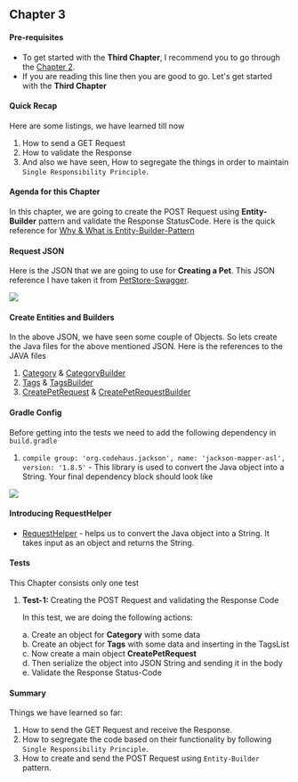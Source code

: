 ## Chapter 3

#### **Pre-requisites**
* To get started with the <b>Third Chapter</b>, I recommend you to go through the [Chapter 2](https://github.com/vinaykumarvvs/api-automation-tutorial/tree/master/src/test/java/Chapters/Chapter02/Chapter02.md).
* If you are reading this line then you are good to go. Let's get started with the <b>Third Chapter</b>

#### **Quick Recap**
Here are some listings, we have learned till now
1. How to send a GET Request
2. How to validate the Response 
3. And also we have seen, How to segregate the things in order to maintain `Single Responsibility Principle`.

#### **Agenda for this Chapter**
In this chapter, we are going to create the POST Request using <b>Entity-Builder</b> pattern and validate the 
Response StatusCode. Here is the quick reference for [Why & What is Entity-Builder-Pattern](https://dzone.com/articles/the-builder-pattern-for-test-classes)

#### **Request JSON**
Here is the JSON that we are going to use for <b>Creating a Pet</b>. 
This JSON reference I have taken it from [PetStore-Swagger](http://petstore.swagger.io/).

![](https://imgur.com/FPIphmp.png)

#### **Create Entities and Builders** 
In the above JSON, we have seen some couple of Objects. So lets create the 
Java files for the above mentioned JSON. Here is the references to the JAVA files
1. [Category](https://github.com/vinaykumarvvs/api-automation-tutorial/tree/master/src/test/java/entities/requests/Category.java) & [CategoryBuilder](https://github.com/vinaykumarvvs/api-automation-tutorial/tree/master/src/test/java/builders/CategoryBuilder.java)
2. [Tags](https://github.com/vinaykumarvvs/api-automation-tutorial/tree/master/src/test/java/entities/requests/Tags.java) & [TagsBuilder](https://github.com/vinaykumarvvs/api-automation-tutorial/tree/master/src/test/java/builders/TagsBuilder.java)
3. [CreatePetRequest](https://github.com/vinaykumarvvs/api-automation-tutorial/tree/master/src/test/java/entities/requests/CreatePetRequest.java) & [CreatePetRequestBuilder](https://github.com/vinaykumarvvs/api-automation-tutorial/tree/master/src/test/java/builders/CreatePetRequestBuilder.java)

#### **Gradle Config**
Before getting into the tests we need to add the following dependency in `build.gradle`
1. `compile group: 'org.codehaus.jackson', name: 'jackson-mapper-asl', version: '1.8.5'` - This library is used to convert the Java 
object into a String. Your final dependency block should look like

![](https://i.imgur.com/5TxF64T.png)

#### **Introducing RequestHelper**
* [RequestHelper](https://github.com/vinaykumarvvs/api-automation-tutorial/tree/master/src/test/java/utils/RequestHelper.java) - helps us to convert the Java object into a String. 
It takes input as an object and returns the String.

#### **Tests**
This Chapter consists only one test
1. **Test-1:** Creating the POST Request and validating the Response Code

   In this test, we are doing the following actions:<br/>
   
   a. Create an object for <b>Category</b> with some data <br/>
   b. Create an object for <b>Tags</b> with some data and inserting in the TagsList<br/>
   c. Now create a main object <b>CreatePetRequest</b><br/>
   d. Then serialize the object into JSON String and sending it in the body<br/>
   e. Validate the Response Status-Code<br/>
   
#### **Summary**
Things we have learned so far:
1. How to send the GET Request and receive the Response.
2. How to segregate the code based on their functionality by following `Single Responsibility Principle`.
3. How to create and send the POST Request using `Entity-Builder` pattern.